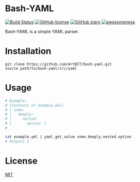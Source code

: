 # Bash-YAML
[![Build Status](https://travis-ci.org/ArtBIT/bash-yaml.svg)](https://travis-ci.org/ArtBIT/bash-yaml) [![GitHub license](https://img.shields.io/github/license/ArtBIT/bash-yaml.svg)](https://github.com/ArtBIT/bash-yaml) [![GitHub stars](https://img.shields.io/github/stars/ArtBIT/bash-yaml.svg)](https://github.com/ArtBIT/bash-yaml)  [![awesomeness](https://img.shields.io/badge/awesomeness-maximum-red.svg)](https://github.com/ArtBIT/bash-yaml)

Bash-YAML is a simple YAML parser.

# Installation
```
git clone https://github.com/ArtBIT/bash-yaml.git
source path/to/bash-yaml/src/yaml
```

# Usage

```bash
# Example:
# (Contents of example.yml)
# | some:
# |   deeply:
# |     nested:
# |       option: 1
#

cat example.yml | yaml_get_value some.deeply.nested.option
# Outputs 1
```

# License

[MIT](LICENSE.md)
